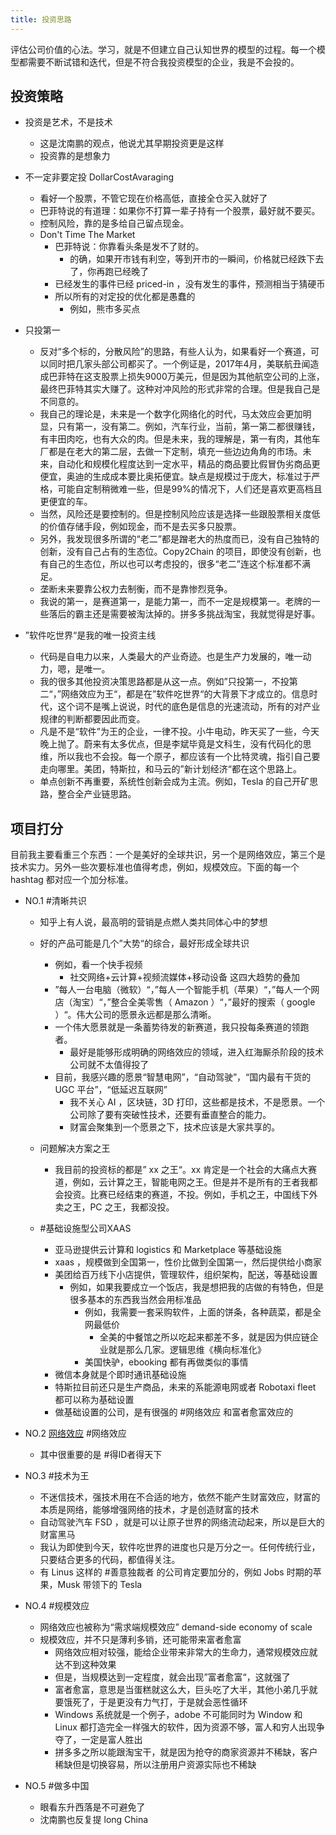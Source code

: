 ```yaml
---
title: 投资思路
---
```


评估公司价值的心法。学习，就是不但建立自己认知世界的模型的过程。每一个模型都需要不断试错和迭代，但是不符合我投资模型的企业，我是不会投的。

## 投资策略

  - 投资是艺术，不是技术
    - 这是沈南鹏的观点，他说尤其早期投资更是这样
    - 投资靠的是想象力
  - 不一定非要定投 DollarCostAvaraging
    - 看好一个股票，不管它现在价格高低，直接全仓买入就好了
    - 巴菲特说的有道理：如果你不打算一辈子持有一个股票，最好就不要买。
    - 控制风险，靠的是多给自己留点现金。
    - Don't Time The Market
      - 巴菲特说：你靠看头条是发不了财的。
        - 的确，如果开市钱有利空，等到开市的一瞬间，价格就已经跌下去了，你再跑已经晚了
      - 已经发生的事件已经 priced-in ，没有发生的事件，预测相当于猜硬币
      - 所以所有的对定投的优化都是愚蠢的
        - 例如，熊市多买点
  - 只投第一
    - 反对“多个标的，分散风险”的思路，有些人认为，如果看好一个赛道，可以同时把几家头部公司都买了。一个例证是，2017年4月，美联航丑闻造成巴菲特在这支股票上损失9000万美元，但是因为其他航空公司的上涨，最终巴菲特其实大赚了。这种对冲风险的形式非常的合理。但是我自己是不同意的。
    - 我自己的理论是，未来是一个数字化网络化的时代，马太效应会更加明显，只有第一，没有第二。例如，汽车行业，当前，第一第二都很赚钱，有丰田肉吃，也有大众的肉。但是未来，我的理解是，第一有肉，其他车厂都是在老大的第二层，去做一下定制，填充一些边边角角的市场。未来，自动化和规模化程度达到一定水平，精品的商品要比假冒伪劣商品更便宜，奥迪的生成成本要比奥拓便宜。缺点是规模过于庞大，标准过于严格，可能自定制稍微难一些，但是99%的情况下，人们还是喜欢更高档且更便宜的车。
    - 当然，风险还是要控制的。但是控制风险应该是选择一些跟股票相关度低的价值存储手段，例如现金，而不是去买多只股票。
    - 另外，我发现很多所谓的“老二”都是蹭老大的热度而已，没有自己独特的创新，没有自己占有的生态位。Copy2Chain 的项目，即使没有创新，也有自己的生态位，所以也可以考虑投的，很多“老二”连这个标准都不满足。
    - 垄断未来要靠公权力去制衡，而不是靠惨烈竞争。
    - 我说的第一，是赛道第一，是能力第一，而不一定是规模第一。老牌的一些落后的霸主还是需要被淘汰掉的。拼多多挑战淘宝，我就觉得是好事。

- ”软件吃世界“是我的唯一投资主线
  - 代码是自电力以来，人类最大的产业奇迹。也是生产力发展的，唯一动力，嗯，是唯一。
  - 我的很多其他投资决策思路都是从这一点。例如”只投第一，不投第二“，”网络效应为王“，都是在”软件吃世界“的大背景下才成立的。信息时代，这个词不是嘴上说说，时代的底色是信息的光速流动，所有的对产业规律的判断都要因此而变。
  - 凡是不是“软件”为王的企业，一律不投。小牛电动，昨天买了一些，今天晚上抛了。蔚来有太多优点，但是李斌毕竟是文科生，没有代码化的思维，所以我也不会投。每一个原子，都应该有一个比特灵魂，指引自己要走向哪里。美团，特斯拉，和马云的”新计划经济“都在这个思路上。
  - 单点创新不再重要，系统性创新会成为主流。例如，Tesla 的自己开矿思路，整合全产业链思路。
## 项目打分

目前我主要看重三个东西：一个是美好的全球共识，另一个是网络效应，第三个是技术实力。另外一些次要标准也值得考虑，例如，规模效应。下面的每一个 hashtag 都对应一个加分标准。

- NO.1 #清晰共识
  - 知乎上有人说，最高明的营销是点燃人类共同体心中的梦想
  - 好的产品可能是几个”大势“的综合，最好形成全球共识
    - 例如，看一个快手视频
      - 社交网络+云计算+视频流媒体+移动设备 这四大趋势的叠加
    - ”每人一台电脑（微软）“，”每人一个智能手机（苹果）“，”每人一个网店（淘宝）“，”整合全美零售（ Amazon ）“，”最好的搜索（ google ）“。伟大公司的愿景永远都是那么清晰。
    - 一个伟大愿景就是一条蓄势待发的新赛道，我只投每条赛道的领跑者。
      - 最好是能够形成明确的网络效应的领域，进入红海厮杀阶段的技术公司就不太值得投了
    - 目前，我感兴趣的愿景“智慧电网”，“自动驾驶”，“国内最有干货的 UGC 平台”，“低延迟互联网”
      - 我不关心 AI ，区块链，3D 打印，这些都是技术，不是愿景。一个公司除了要有突破性技术，还要有垂直整合的能力。
      - 财富会聚集到一个愿景之下，技术应该是大家共享的。

  - 问题解决方案之王
    - 我目前的投资标的都是” xx 之王“。xx 肯定是一个社会的大痛点大赛道，例如，云计算之王，智能电网之王。但是并不是所有的王者我都会投资。比赛已经结束的赛道，不投。例如，手机之王，中国线下外卖之王，PC 之王，我都没投。
  - #基础设施型公司XAAS
    - 亚马逊提供云计算和 logistics 和 Marketplace 等基础设施
    - xaas ，规模做到全国第一，性价比做到全国第一，然后提供给小商家
    - 美团给百万线下小店提供，管理软件，组织架构，配送，等基础设置
      - 例如，如果我要成立一个饭店，我是想把我的店做的有特色，但是很多基本的东西我当然会用标准品
        - 例如，我需要一套采购软件，上面的饼条，各种蔬菜，都是全网最低价
          - 全美的中餐馆之所以吃起来都差不多，就是因为供应链企业就是那么几家。逻辑思维《横向标准化》
        - 美国快驴，ebooking 都有再做类似的事情
    - 微信本身就是个即时通讯基础设施
    - 特斯拉目前还只是生产商品，未来的系能源电网或者 Robotaxi fleet 都可以称为基础设置
    - 做基础设置的公司，是有很强的 #网络效应 和富者愈富效应的

- NO.2 [网络效应](network-effect) #网络效应 
  - 其中很重要的是 #得ID者得天下

- NO.3 #技术为王
  - 不迷信技术，强技术用在不合适的地方，依然不能产生财富效应，财富的本质是网络，能够增强网络的技术，才是创造财富的技术
  - 自动驾驶汽车 FSD ，就是可以让原子世界的网络流动起来，所以是巨大的财富黑马
  - 我认为即使到今天，软件吃世界的进度也只是万分之一。任何传统行业，只要结合更多的代码，都值得关注。
  - 有 Linus 这样的 #善意独裁者 的公司肯定要加分的，例如 Jobs 时期的苹果，Musk 带领下的 Tesla

- NO.4 #规模效应
  - 网络效应也被称为“需求端规模效应” demand-side economy of scale
  - 规模效应，并不只是薄利多销，还可能带来富者愈富
    - 网络效应相对较强，能给企业带来非常大的生命力，通常规模效应就达不到这种效果
    - 但是，当规模达到一定程度，就会出现”富者愈富“，这就强了
    - 富者愈富，意思是当蛋糕就这么大，巨头吃了大半，其他小弟几乎就要饿死了，于是更没有力气打，于是就会恶性循环
    - Windows 系统就是一个例子，adobe 不可能同时为 Window 和 Linux 都打造完全一样强大的软件，因为资源不够，富人和穷人出现争夺了，一定是富人胜出
    - 拼多多之所以能跟淘宝干，就是因为抢夺的商家资源并不稀缺，客户稀缺但是切换容易，所以注册用户资源实际也不稀缺
- NO.5 #做多中国
  - 眼看东升西落是不可避免了
  - 沈南鹏也反复提 long China
